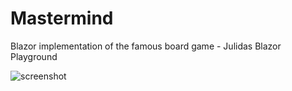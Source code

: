# Mastermind
Blazor implementation of the famous board game - Julidas Blazor Playground

![screenshot](https://res.cloudinary.com/julidarockt/image/upload/v1581710915/Mastermind_win.png)

